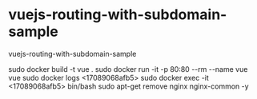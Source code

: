 # vuejs-routing-with-subdomain-sample
vuejs-routing-with-subdomain-sample

sudo docker build -t vue .
sudo  docker run -it -p 80:80 --rm --name vue vue
sudo docker logs <17089068afb5>
sudo docker exec -it <17089068afb5> bin/bash
sudo apt-get remove nginx nginx-common -y

